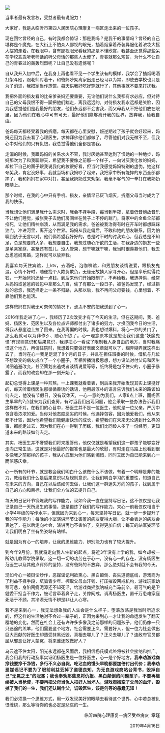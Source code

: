 <p><img src="https://wx3.sinaimg.cn/large/0067hHJjly1g2di7f65irj30go09dthi.jpg"></p>
<div class="preface">当事者最有发言权，受益者最有说服力！</div>
<p><span id="more-5291"></span></p>
<div class="WB_editor_iframe_new">
<p align="justify">​​大家好，我是从临沂市第四人民医院心理康复一病区走出来的一位孩子。</p>
<p align="justify">现在回忆曾经的自己，有时我都会惊讶：那是我吗？是我干的事情吗？曾经的自己堪称是个魔鬼，在大街上不怕众人鄙视的眼光，抽着烟穿着奇装异服化着浓妆大摇大摆的走着。在我眼中，含有鄙视眼光看我的那是不懂欣赏，我甚至还觉得那些呆在学校乖乖听老师话的听父母话的那些人太傻了，青春就那么短暂，为什么不让自己的青春过的轰轰烈烈呢？让自己没有遗憾呢？</p>
<p align="justify">自从我升入初中后，在我身上再也看不见一个学生该有的模样，我学会了抽烟喝酒打架斗殴，跟老师对着干，和爸妈吵架离家出走已经习以为常，即使去学校也只是为了消遣，我把家当作旅馆，每天供我好吃好穿就行了，其他事就不要来打扰我。</p>
<p align="justify">我把外面的损友看的比亲爹亲妈还要重要，无论他们说什么我都有求必应，但对待自己的父母我恨不得一脚把他们踹走，离我远远的，对待损友我永远都是笑脸，因为我感觉他们是我最好的朋友，他们永远都不会害我，而父母我从不把他们放在眼里，因为他们在我心中可有可无，最好他们能够离开我的世界，放弃我，给我自由。</p>
<p align="justify">爸妈每天都经受着我的折磨，每天都在心里安慰，叛逆期过了孩子就会好起来，妈妈还因为我去看了心理医生，求神拜佛他们都做了，尽管他们对我无微不至，但我心中对他们的只有仇恨，我总觉得他们全都是害我。</p>
<p align="justify">走偏的时候，我跟妈妈的关系水火不容，我讨厌她甚至达到了恨她的一种地步，妈妈那次为了和我聊聊天，希望我不要像之前那一个样子，一向讨厌我化妆的妈妈，却拉下自己的面子跟我说我化的妆很好看，但当时我感觉妈妈特别的虚伪，她这样夸奖我，肯定没好事，我就当场和我妈吵了起来，我把家中所有能摔的东西全部都摔了，我和妈妈在家中对打，甚至我奶奶过来劝架，我毫不客气的一拳打在我奶奶眼睛上。</p>
<p align="justify">那个时候，在我的心中只有手机、损友，亲情早已灰飞烟灭，折磨父母当时成为了我的快乐。</p>
<p align="justify">当我想让他们满足我什么需求时，我会不择手段，每当到半夜，拿着低音炮放音乐不让他们睡觉，搬张凳子去他们房间坐在凳子上不停的踹门，将家中的金鱼全部都掐死，让他们精神崩溃，从而满足我的需求。爸爸被我治得有时在开车时都想踩踩油门，冲进河里，离开这个世界。妈妈从我走偏后，不敢和她的朋友联系，因为怕聊到孩子无言以对。他们俩希望我好好的，总是时不时的讨我欢心，但我总是不知足，总是想要的大多，我想要自由，我想过随心所欲的生活，在我身边的损友一些是单亲家庭，甚至还有孤儿，没人管束，想干嘛就干嘛，我当时很羡慕他们，我去怂恿爸妈离婚，这样就可以放弃我。</p>
<p align="justify">我喜欢每天住宾馆，上ktv，去酒吧，泡咖啡馆，和男朋友谈情说爱，跟损友鬼混，心情不好时，随便找个人欺负欺负，无缘无故揍人家寻开心。但是享乐就得花钱，一开始爸妈还给一点钱，到后来他们开始限制了，不再给我，我选择偷，经常从妈妈或爸爸的钱包中拿那么几百，偷了有那么一段日子，被爸妈发现了，经过损友的忽悠，我选择走上一条不归路，从那以后，我不再问父母要钱，心里想着，不靠他们我也能活。</p>
<p align="justify">这样爸妈在对我无可奈何的情况下，忐忑不安的把我送到了心一。</p>
<p align="justify">2016年我走进了心一，我经历了2次改变才有了今天的生活，但在这期间，我、爸妈、杨医生、范医生以及各位点评师都付出了诸多的努力，才换回我今日的生活，将我从悬崖边上拉了回来。在我再偏的时候，我也想过爆料，将心一炒的关门了，那么我就可以为非作歹、随心所欲了。心一理念原本就是想让我们这些“妖魔鬼怪”有规则意识和后果意识，我却把心一看成了限制我人身自由的地方，当时我痛恨这个地方，再偏住院时，我想着只要做好表面文章就可以了，糊弄糊弄就这样出去了，当时在心一我足足混了8个月的日子，并且在担任班委的时候，借机与几位不想改变的病友成立了一个小圈子，互相传播消极思想，想方设法对付父母和医生试图逃避改变，甚至策划出逃或者谈情说爱等等，纸终将是包不住火的，小圈子暴露了，而我的改变却在那一刻开始了。</p>
<p align="justify">起初总觉得上课是一种煎熬，一上课我就看着表，到后来我开始发现其实上课挺好的，每天听着杨医生那循循善诱的话语，他用最淳朴的语言告诉我们未来的路该如何去走，他没有节假日，没有双休天，一心一意的为我们，人家8点上班，而杨医生早早的7点就来为我们查房，有时当我们出现问题，他会采取一些办法告诉我们这样做不对。在我们的心目中，杨医生并不是一位医生，他就是一位父亲，严厉中包含着浓浓的爱。当你对他态度恶劣的时候，他选择包容，因为他爱我们，他从来都不计较，因为他希望我们能健康快乐的成长，希望我们在未来无论遇到什么样的事，都能走过去，因为我们在心一得到了历练，我们比同龄人多了一份经历，更知道未来的路该如何去走。</p>
<p align="justify">其实，杨医生并不奢望我们将来报答他，他仅仅就是希望我们这一群孩子能够变好走向正常生活，这就是对他最好的报答也是最大的欣慰，有时走在马路上也看到很多像我之前那样的孩子，我从心底里为他们感到惋惜，同时又因为自已能来到心一而倍感庆幸。</p>
<p align="justify">心一所有的环节，就是教会我们明白什么该做什么不该做，有着一个明辨是非的能力，教给我们什么是后果意识以及规则意识，让我们明白学习的重要性，知道自己在未来的方向，自己在以后该如何去做，让我们这一群迷失方向的孩子，找到属于自己的方向和目标，让我们全方位的去提升自己。</p>
<p align="justify">每天的日记环节锻炼我的写作能力，现如今我一直在坚持写日记，这不仅仅是让我记录自己一天所发生的事情，更是锻炼了我们的写作能力。来心一前我仅仅相当于小学4年级的写作水平，但就因为来到心一，每天坚持写日记，就一步一步提升了我的写作能力；每晚的小室演讲环节让害羞的病友变得大胆，让不会表达的病友会表达了，在以后走向社会，演讲再也不害怕了，变得更加自信；每天的站军姿环节让我们明白了坐有坐姿站有站样。</p>
<p align="justify">就是因为有心一的培养，让我的思维能力、辨别能力也有了较大提升。</p>
<p align="justify">到今年9月份，我就将走向我人生新的起点，将近3年没有上学的我，如今却被一所幼儿教师学院录取，这一切一切的功劳在于心一，没有心一的存在，没有杨医生范医生以及其他点评师的坚持，没有爸妈的不放弃，那么绝对就不会有我的今天。</p>
<p align="justify">现如今心一被舆论炒作，恶媒谣记利欲熏心、黑白颠倒、丧失道德底线，游戏商为了利益不择手段，坑骗青少年、榨取父母血汗钱、打压摧毁网戒机构，游戏玩家幼稚可悲，身陷网瘾泥潭还不知死活，给游戏商摇旗呐喊充当马前卒，最可气的是卫健委不担当不作为，被谣言牵着鼻子走，关停网戒，调离杨医生，置千万患难家庭死活于不顾，其冷漠无情不辨是非让人心寒。</p>
<p align="justify">若不是来到心一，我无法想象我的人生会是什么样子，堕落放荡是我当时所追求的，但这样的生活绝对不会过一辈子的，正因为来到心一才让我的命运发生了翻天覆地的变化，然而在社会上还有许许多多像我之前那样的问题孩子，他们仍像一只只迷途的羔羊，他们需要这个地方。社会需要正义，需要好人，但一位为社会做出巨大贡献的好医生却遭受抹黑诋毁，真相去哪儿了？正义去哪儿了？连政府官员都屈从邪恶让好人蒙冤，将来谁还敢做好人？</p>
<p align="justify">乌云遮不住太阳，阳光永远都在风雨后，我相信杨氏模式终将被社会接纳和推广。我会用我的行动及事实证明杨医生是一位好医生，心一是个好地方。<b>我</b><b>奉劝游戏商挣钱要挣干净钱，多行不义必自毙，吃沾血的馒头早晚都要加倍付出代价；我奉劝恶媒谣记不要为了眼前利益丢掉了道德良知，为无良游戏商站台背书，毁掉自己“无冕之王”的冠冕；</b><b>我也</b><b>奉劝</b><b>那些</b><b>恩将仇报、黑白颠倒的问题孩子，不要再继续被人当枪使，不要再把父母当仇人把好人当坏人，游戏商掏空了父母的血汗，毁掉了我们的一生，我们还认贼作父，诋毁医生，该是何等的愚蠢无知</b><b>！</b></p>
<p align="justify">我们必须换一个思维方式，用一双发现美好的眼睛去看待这个世界，心中若总被仇恨缠绕，那么等待你的也必定是悲哀的一生。</p>
<p align="right">临沂四院心理康复一病区受益病友 &nbsp;章瑾</p>
<p align="right">2019年4月16日​​​​</p>
</div>